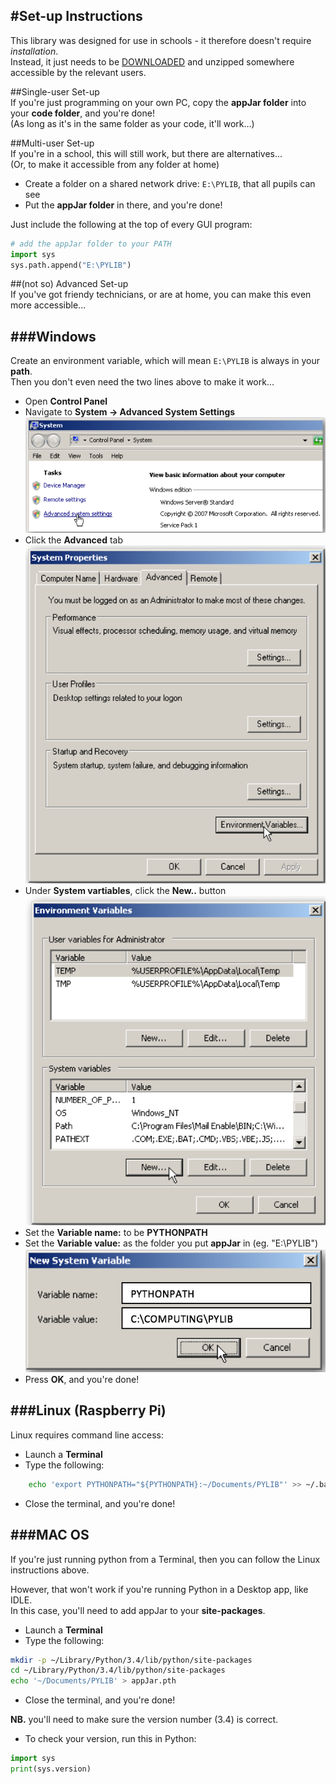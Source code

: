 #Set-up Instructions
---
This library was designed for use in schools - it therefore doesn't require *installation*.  
Instead, it just needs to be [DOWNLOADED](https://github.com/RWBA/appJar/blob/appJar/releases/appJar.zip?raw=true) and unzipped somewhere accessible by the relevant users.  

##Single-user Set-up  
If you're just programming on your own PC, copy the **appJar folder** into your **code folder**, and you're done!  
(As long as it's in the same folder as your code, it'll work...)  

##Multi-user Set-up  
If you're in a school, this will still work, but there are alternatives...  
(Or, to make it accessible from any folder at home)  

* Create a folder on a shared network drive: `E:\PYLIB`, that all pupils can see  
* Put the **appJar folder** in there, and you're done!  

Just include the following at the top of every GUI program:  

```python
# add the appJar folder to your PATH
import sys
sys.path.append("E:\PYLIB")
```

##(not so) Advanced Set-up  
If you've got friendy technicians, or are at home, you can make this even more accessible...  

###Windows
----
Create an environment variable, which will mean `E:\PYLIB` is always in your **path**.  
Then you don't even need the two lines above to make it work...  

* Open **Control Panel**
* Navigate to **System -> Advanced System Settings**
![System](img/w_install_1.png)
* Click the **Advanced** tab
![System](img/w_install_2.png)
* Under **System vartiables**, click the **New..** button
![System](img/w_install_3.png)
* Set the **Variable name:** to be **PYTHONPATH**
* Set the **Variable value:** as the folder you put **appJar** in (eg. "E:\PYLIB")
![System](img/w_install_4.png)
* Press **OK**, and you're done!  

###Linux (Raspberry Pi)  
----
Linux requires command line access:  

* Launch a **Terminal**  
* Type the following:  
```bash
    echo 'export PYTHONPATH="${PYTHONPATH}:~/Documents/PYLIB"' >> ~/.bashrc
```
* Close the terminal, and you're done!  

###MAC OS  
----
If you're just running python from a Terminal, then you can follow the Linux instructions above.  

However, that won't work if you're running Python in a Desktop app, like IDLE.  
In this case, you'll need to add appJar to your **site-packages**.  

* Launch a **Terminal**  
* Type the following:  
```bash
mkdir -p ~/Library/Python/3.4/lib/python/site-packages
cd ~/Library/Python/3.4/lib/python/site-packages
echo '~/Documents/PYLIB' > appJar.pth
```
* Close the terminal, and you're done!  

**NB.** you'll need to make sure the version number (3.4) is correct.  

* To check your version, run this in Python:  
```python
import sys
print(sys.version) 
```
